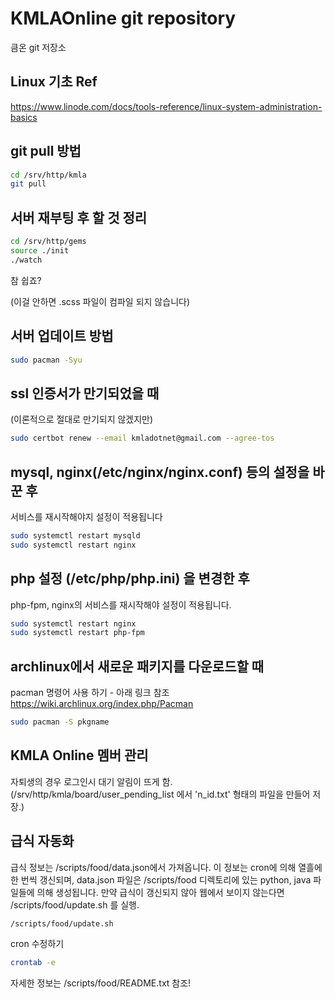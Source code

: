 # KMLAOnline git repository #

큼온 git 저장소

## Linux 기초 Ref ##

https://www.linode.com/docs/tools-reference/linux-system-administration-basics

## git pull 방법 ##

```bash
cd /srv/http/kmla
git pull
```

## 서버 재부팅 후 할 것 정리 ##

```bash
cd /srv/http/gems
source ./init
./watch
```

참 쉽죠?

(이걸 안하면 .scss 파일이 컴파일 되지 않습니다)

## 서버 업데이트 방법 ##

```bash
sudo pacman -Syu
```

## ssl 인증서가 만기되었을 때 ##

(이론적으로 절대로 만기되지 않겠지만)

```bash
sudo certbot renew --email kmladotnet@gmail.com --agree-tos
```

## mysql, nginx(/etc/nginx/nginx.conf) 등의 설정을 바꾼 후 ##

서비스를 재시작해야지 설정이 적용됩니다

```bash
sudo systemctl restart mysqld
sudo systemctl restart nginx
```

## php 설정 (/etc/php/php.ini) 을 변경한 후 ##

php-fpm, nginx의 서비스를 재시작해야 설정이 적용됩니다.

```bash
sudo systemctl restart nginx
sudo systemctl restart php-fpm
```

## archlinux에서 새로운 패키지를 다운로드할 때 ##

pacman 명령어 사용 하기 - 아래 링크 참조
https://wiki.archlinux.org/index.php/Pacman

```bash
sudo pacman -S pkgname
```


## KMLA Online 멤버 관리 ##

자퇴생의 경우 로그인시 대기 알림이 뜨게 함. (/srv/http/kmla/board/user_pending_list 에서 'n_id.txt' 형태의 파일을 만들어 저장.)

## 급식 자동화 ##

급식 정보는 /scripts/food/data.json에서 가져옵니다. 이 정보는 cron에 의해 열흘에 한 번씩 갱신되며,
data.json 파일은 /scripts/food 디렉토리에 있는 python, java 파일들에 의해 생성됩니다.
만약 급식이 갱신되지 않아 웹에서 보이지 않는다면 /scripts/food/update.sh 를 실행.
```bash
/scripts/food/update.sh
```
cron 수정하기
```bash
crontab -e
```
자세한 정보는 /scripts/food/README.txt 참조!
